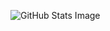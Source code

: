 ![GitHub Stats Image](https://github-readme-stats.vercel.app/api?username=craftablescience&show_icons=true&count_private=true&theme=react")
